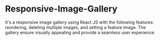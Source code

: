 # Responsive-Image-Gallery
It's a responsive image gallery using React JS with the following features: reordering, deleting multiple images, and setting a feature image. The gallery ensure visually appealing and provide a seamless user experience.
